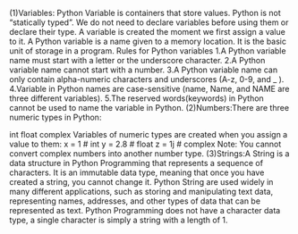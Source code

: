 (1)Variables: Python Variable is containers that store values. Python is not “statically typed”. We do not need to declare variables before using them or declare their type.
A variable is created the moment we first assign a value to it. A Python variable is a name given to a memory location.
It is the basic unit of storage in a program.
Rules for Python variables
 1.A Python variable name must start with a letter or the underscore character.
 2.A Python variable name cannot start with a number.
 3.A Python variable name can only contain alpha-numeric characters and underscores (A-z, 0-9, and _ ).
 4.Variable in Python names are case-sensitive (name, Name, and NAME are three different variables).
 5.The reserved words(keywords) in Python cannot be used to name the variable in Python.
(2)Numbers:There are three numeric types in Python:

   int
   float
  complex
Variables of numeric types are created when you assign a value to them:
 x = 1    # int
 y = 2.8  # float
 z = 1j   # complex
 Note: You cannot convert complex numbers into another number type.
 (3)Strings:A String is a data structure in Python Programming that represents a sequence of characters.
 It is an immutable data type, meaning that once you have created a string, you cannot change it.
 Python String are used widely in many different applications, such as storing and manipulating text data, representing names, addresses, and other types of data that can be represented as text.
 Python Programming does not have a character data type, a single character is simply a string with a length of 1.
 

